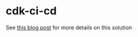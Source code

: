 # cdk-ci-cd

See [this blog post](https://msimpson.co.nz/AWS-CDK/) for more details on this solution